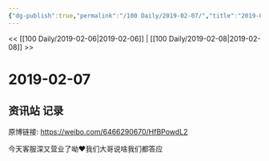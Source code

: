 ```yaml
---
{"dg-publish":true,"permalink":"/100 Daily/2019-02-07/","title":"2019-02-07","created":"2022-12-22T14:37:43.000+08:00","updated":"2023-01-09T17:24:43.846+08:00"}
---
```



<< [[100 Daily/2019-02-06\|2019-02-06]] | [[100 Daily/2019-02-08\|2019-02-08]] >>

# 2019-02-07

## 资讯站 记录

原博链接: https://weibo.com/6466290670/HfBPowdL2

今天客服深又营业了呦❤️我们大哥说啥我们都答应  
[](https://weibo.com/detail/4337130450569318)
